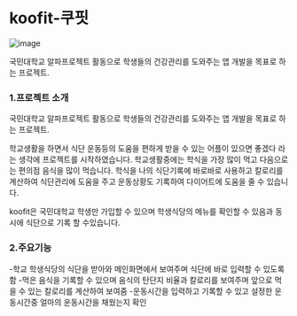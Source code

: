 # koofit-쿠핏
![image](https://github.com/team-KooFit/koofit-front/assets/139297274/85e1843b-6ec7-431b-b7c7-d9279c30a101)

국민대학교 알파프로젝트 활동으로 학생들의 건강관리를 도와주는 앱 개발을 목표로 하는 프로젝트.

### 1.프로젝트 소개

국민대학교 알파프로젝트 활동으로 학생들의 건강관리를 도와주는 앱 개발을 목표로 하는 프로젝트.

학교생활을 하면서 식단 운동등의 도움을 편하게 받을 수 있는 어플이 있으면 좋겠다 라는 생각에 프로젝트를 시작하였습니다. 학교생활중에는 학식을 가장 많이 먹고 다음으로는 편의점 음식을 많이 먹습니다. 학식을 나의 식단기록에 바로바로 사용하고 칼로리를 계산하여 식단관리에 도움을 주고 운동상황도 기록하여 다이어트에 도움을 줄 수 있습니다.

koofit은 국민대학교 학생만 가입할 수 있으며 학생식당의 메뉴를 확인할 수 있음과 동시에 식단으로 기록 할 수있습니다.

### 2.주요기능

-학교 학생식당의 식단을 받아와 메인화면에서 보여주며 식단에 바로 입력할 수 있도록 함
-먹은 음식을 기록할 수 있으며 음식의 탄단지 비율과 칼로리를 보여주며 앞으로 먹을 수 있는 칼로리를 계산하여 보여줌
-운동시간을 입력하고 기록할 수 있고 설정한 운동시간중 얼마의 운동시간을 채웠는지 확인

